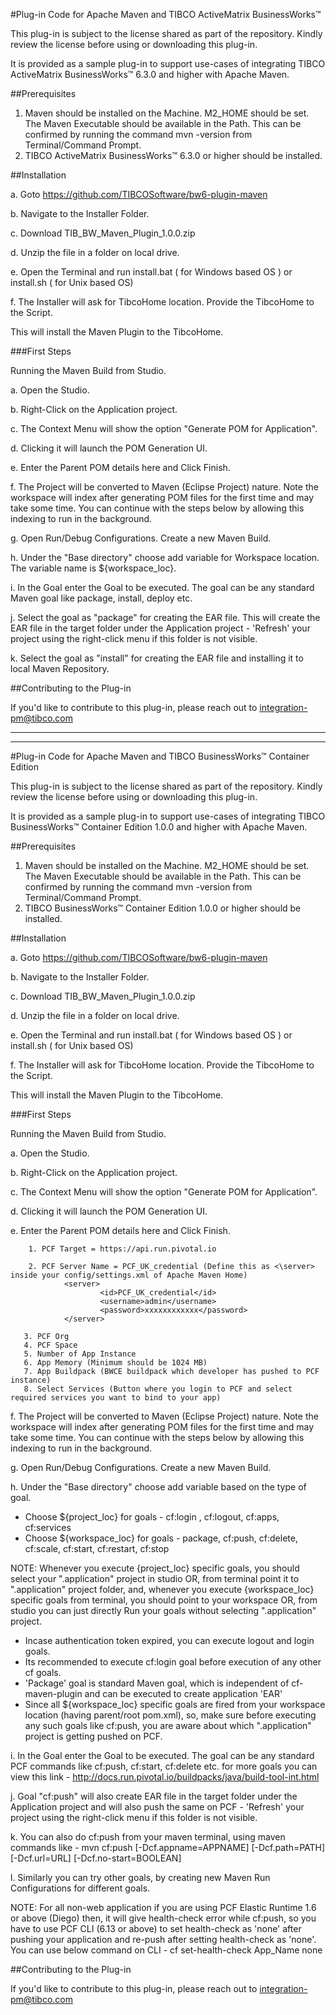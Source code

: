 #Plug-in Code for Apache Maven and TIBCO ActiveMatrix BusinessWorks™

This plug-in is subject to the license shared as part of the repository. Kindly review the license before using or downloading this plug-in.

It is provided as a sample plug-in to support use-cases of integrating TIBCO ActiveMatrix BusinessWorks™ 6.3.0 and higher with Apache Maven.

##Prerequisites

1. Maven should be installed on the Machine. M2_HOME should be set. The Maven Executable should be available in the Path.
This can be confirmed by running the command mvn -version from Terminal/Command Prompt.
2. TIBCO ActiveMatrix BusinessWorks™ 6.3.0 or higher should be installed.

##Installation


a. Goto https://github.com/TIBCOSoftware/bw6-plugin-maven

b. Navigate to the Installer Folder.

c. Download TIB_BW_Maven_Plugin_1.0.0.zip

d. Unzip the file in a folder on local drive.

e. Open the Terminal and run install.bat ( for Windows based OS ) or install.sh ( for Unix based OS)

f. The Installer will ask for TibcoHome location. Provide the TibcoHome to the Script.

This will install the Maven Plugin to the TibcoHome. 

###First Steps

Running the Maven Build from Studio.

a. Open the Studio.

b. Right-Click on the Application project.

c. The Context Menu will show the option "Generate POM for Application".

d. Clicking it will launch the POM Generation UI.

e. Enter the Parent POM details here and Click Finish.

f. The Project will be converted to Maven (Eclipse Project) nature. Note the workspace will index after generating POM files for the first time and may take some time. You can continue with the steps below by allowing this indexing to run in the background.

g. Open Run/Debug Configurations. Create a new Maven Build.

h. Under the "Base directory" choose add variable for Workspace location. The variable name is ${workspace_loc}.

i. In the Goal enter the Goal to be executed. The goal can be any standard Maven goal like package, install, deploy etc.

j. Select the goal as "package" for creating the EAR file. This will create the EAR file in the target folder under the Application project - 'Refresh' your project using the right-click menu if this folder is not visible.

k. Select the goal as "install" for creating the EAR file and installing it to local Maven Repository.

##Contributing to the Plug-in

If you'd like to contribute to this plug-in, please reach out to integration-pm@tibco.com



***

***


#Plug-in Code for Apache Maven and TIBCO BusinessWorks™ Container Edition

This plug-in is subject to the license shared as part of the repository. Kindly review the license before using or downloading this plug-in.

It is provided as a sample plug-in to support use-cases of integrating TIBCO BusinessWorks™ Container Edition 1.0.0 and higher with Apache Maven.

##Prerequisites

1. Maven should be installed on the Machine. M2_HOME should be set. The Maven Executable should be available in the Path.
This can be confirmed by running the command mvn -version from Terminal/Command Prompt.
2. TIBCO BusinessWorks™ Container Edition 1.0.0 or higher should be installed.

##Installation


a. Goto https://github.com/TIBCOSoftware/bw6-plugin-maven

b. Navigate to the Installer Folder.

c. Download TIB_BW_Maven_Plugin_1.0.0.zip

d. Unzip the file in a folder on local drive.

e. Open the Terminal and run install.bat ( for Windows based OS ) or install.sh ( for Unix based OS)

f. The Installer will ask for TibcoHome location. Provide the TibcoHome to the Script.


This will install the Maven Plugin to the TibcoHome. 

###First Steps

Running the Maven Build from Studio.

a. Open the Studio.

b. Right-Click on the Application project.

c. The Context Menu will show the option "Generate POM for Application".

d. Clicking it will launch the POM Generation UI.

e. Enter the Parent POM details here and Click Finish.

        1. PCF Target = https://api.run.pivotal.io
        
        2. PCF Server Name = PCF_UK_credential (Define this as <\server> inside your config/settings.xml of Apache Maven Home)        
                <server>
                        <id>PCF_UK_credential</id>
                        <username>admin</username>
                        <password>xxxxxxxxxxxx</password>
                </server> 
                
       3. PCF Org 
       4. PCF Space
       5. Number of App Instance 
       6. App Memory (Minimum should be 1024 MB)
       7. App Buildpack (BWCE buildpack which developer has pushed to PCF instance)
       8. Select Services (Button where you login to PCF and select required services you want to bind to your app)

f. The Project will be converted to Maven (Eclipse Project) nature. Note the workspace will index after generating POM files for the first time and may take some time. You can continue with the steps below by allowing this indexing to run in the background.

g. Open Run/Debug Configurations. Create a new Maven Build.

h. Under the "Base directory" choose add variable based on the type of goal. 

 - Choose ${project_loc} for goals - cf:login , cf:logout, cf:apps, cf:services
 - Choose ${workspace_loc} for goals - package, cf:push, cf:delete, cf:scale, cf:start, cf:restart, cf:stop

NOTE: Whenever you execute {project_loc} specific goals, you should select your ".application" project in studio OR, from terminal point it to ".application" project folder, and, whenever you execute {workspace_loc} specific goals from terminal, you should point to your workspace OR, from studio you can just directly Run your goals without selecting ".application" project.   

 - Incase authentication token expired, you can execute logout and login goals.
 - Its recommended to execute cf:login goal before execution of any other cf goals.
 - 'Package' goal is standard Maven goal, which is independent of cf-maven-plugin and can be executed to create application 'EAR' 
 - Since all ${workspace_loc} specific goals are fired from your workspace location (having parent/root pom.xml), so, make sure before executing any such goals like cf:push, you are aware about which ".application" project is getting pushed on PCF.  

i. In the Goal enter the Goal to be executed. The goal can be any standard PCF commands like cf:push, cf:start, cf:delete etc. for more goals you can view this link -
http://docs.run.pivotal.io/buildpacks/java/build-tool-int.html

j. Goal "cf:push" will also create EAR file in the target folder under the Application project and will also push the same on PCF - 'Refresh' your project using the right-click menu if this folder is not visible. 

k. You can also do cf:push from your maven terminal, using maven commands like -
mvn cf:push [-Dcf.appname=APPNAME] [-Dcf.path=PATH] [-Dcf.url=URL] [-Dcf.no-start=BOOLEAN]

l. Similarly you can try other goals, by creating new Maven Run Configurations for different goals.

NOTE: For all non-web application if you are using PCF Elastic Runtime 1.6 or above (Diego) then, it will give health-check error while cf:push, so you have to use PCF CLI (6.13 or above) to set health-check as 'none' after pushing your application and re-push after setting health-check as 'none'.  You can use below command on CLI -
cf set-health-check App_Name none 

##Contributing to the Plug-in

If you'd like to contribute to this plug-in, please reach out to integration-pm@tibco.com

